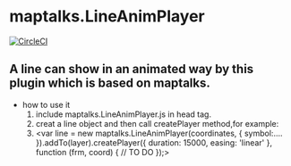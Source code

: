 # maptalks.LineAnimPlayer

[![CircleCI](https://circleci.com/gh/maptalks/maptalks.LineAnimPlayer.svg?style=shield)](https://circleci.com/gh/MapTalks/maptalks.LineAnimPlayer)

## A line can show in an animated way by this plugin which is based on maptalks.
* how to use it</br>
   1. include maptalks.LineAnimPlayer.js in head tag.
   2. creat a line object and then call createPlayer method,for example:
   3. <var line = new maptalks.LineAnimPlayer(coordinates, {
      symbol:....
   }).addTo(layer).createPlayer({
             duration: 15000,
             easing: 'linear'
         }, function (frm, coord) {
             // TO DO
         });>

